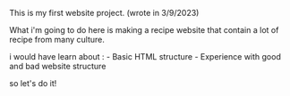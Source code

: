 
This is my first website project. (wrote in 3/9/2023)

What i'm going to do here is making a recipe website that contain a lot of
recipe from many culture.

i would have learn about :
    - Basic HTML structure
    - Experience with good and bad website structure 

so let's do it!
